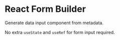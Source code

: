 # React Form Builder

Generate data input component from metadata.

No extra `useState` and `useRef` for form input required.   


